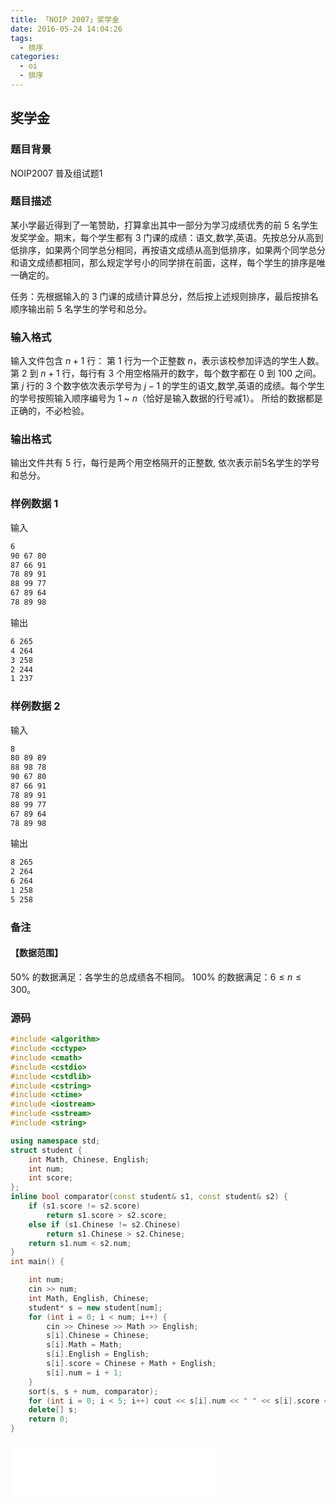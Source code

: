 ```yaml
---
title: 「NOIP 2007」奖学金
date: 2016-05-24 14:04:26
tags:
  - 排序
categories:
  - oi
  - 排序
---
```

## 奖学金
### 题目背景
NOIP2007 普及组试题1
### 题目描述
某小学最近得到了一笔赞助，打算拿出其中一部分为学习成绩优秀的前 $5$ 名学生发奖学金。期末，每个学生都有 $3$ 门课的成绩：语文,数学,英语。先按总分从高到低排序，如果两个同学总分相同，再按语文成绩从高到低排序，如果两个同学总分和语文成绩都相同，那么规定学号小的同学排在前面，这样，每个学生的排序是唯一确定的。

任务：先根据输入的 $3$ 门课的成绩计算总分，然后按上述规则排序，最后按排名顺序输出前 $5$ 名学生的学号和总分。
<!-- more -->
### 输入格式
输入文件包含 $n + 1$ 行：
第 $1$ 行为一个正整数 $n$，表示该校参加评选的学生人数。
第 $2$ 到 $n + 1$ 行，每行有 $3$ 个用空格隔开的数字，每个数字都在 $0$ 到 $100$ 之间。第 $j$ 行的 $3$ 个数字依次表示学号为 $j - 1$ 的学生的语文,数学,英语的成绩。每个学生的学号按照输入顺序编号为 $1$ ~ $n$（恰好是输入数据的行号减1）。 所给的数据都是正确的，不必检验。
### 输出格式
输出文件共有 $5$ 行，每行是两个用空格隔开的正整数, 依次表示前5名学生的学号和总分。
### 样例数据 1
输入
``` bash
6
90 67 80
87 66 91
78 89 91
88 99 77
67 89 64
78 89 98
```
输出
``` bash
6 265
4 264
3 258
2 244
1 237
```
### 样例数据 2
输入
``` bash
8
80 89 89
88 98 78
90 67 80
87 66 91
78 89 91
88 99 77 
67 89 64 
78 89 98
```
输出
``` bash
8 265
2 264
6 264
1 258
5 258
```
### 备注
#### 【数据范围】
$50 \%$ 的数据满足：各学生的总成绩各不相同。
$100 \%$ 的数据满足：$6 \leq n \leq 300$。
### 源码
``` cpp
#include <algorithm>
#include <cctype>
#include <cmath>
#include <cstdio>
#include <cstdlib>
#include <cstring>
#include <ctime>
#include <iostream>
#include <sstream>
#include <string>

using namespace std;
struct student {
    int Math, Chinese, English;
    int num;
    int score;
};
inline bool comparator(const student& s1, const student& s2) {
    if (s1.score != s2.score)
        return s1.score > s2.score;
    else if (s1.Chinese != s2.Chinese)
        return s1.Chinese > s2.Chinese;
    return s1.num < s2.num;
}
int main() {

    int num;
    cin >> num;
    int Math, English, Chinese;
    student* s = new student[num];
    for (int i = 0; i < num; i++) {
        cin >> Chinese >> Math >> English;
        s[i].Chinese = Chinese;
        s[i].Math = Math;
        s[i].English = English;
        s[i].score = Chinese + Math + English;
        s[i].num = i + 1;
    }
    sort(s, s + num, comparator);
    for (int i = 0; i < 5; i++) cout << s[i].num << " " << s[i].score << "\n";
    delete[] s;
    return 0;
}
```
<iframe frameborder="no" border="0" marginwidth="0" marginheight="0" width=330 height=86 src="//music.163.com/outchain/player?type=2&id=744722&auto=1&height=66"></iframe>